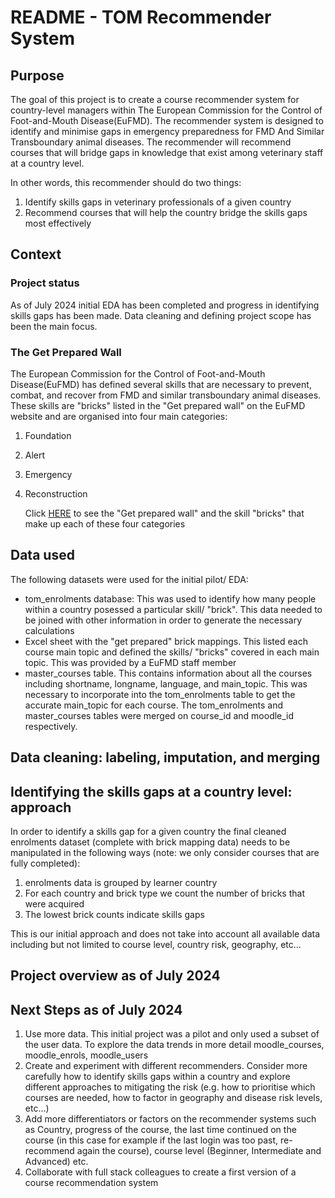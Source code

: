# README - TOM Recommender System 
## Purpose
The goal of this project is to create a course recommender system for country-level managers within The European Commission for the Control of Foot-and-Mouth Disease(EuFMD). The recommender system is designed to identify and minimise gaps in emergency preparedness for FMD And Similar Transboundary animal diseases. The recommender will recommend courses that will bridge gaps in knowledge that exist among veterinary staff at a country level.

In other words, this recommender should do two things:
1. Identify skills gaps in veterinary professionals of a given country
2. Recommend courses that will help the country bridge the skills gaps most effectively 

## Context 

### Project status
As of July 2024 initial EDA has been completed and progress in identifying skills gaps has been made. Data cleaning and defining project scope has been the main focus.

### The Get Prepared Wall
The European Commission for the Control of Foot-and-Mouth Disease(EuFMD) has defined several skills that are necessary to prevent, combat, and recover from FMD and similar transboundary animal diseases. These skills are "bricks" listed in the "Get prepared wall" on the EuFMD website and are organised into four main categories:
1. Foundation
2. Alert
3. Emergency
4. Reconstruction

   Click [HERE](https://trello.com/b/SrsgHKzM/get-prepared-the-wall) to see the "Get prepared wall" and the skill "bricks" that make up each of these four categories

## Data used
The following datasets were used for the initial pilot/ EDA:
- tom_enrolments database: This was used to identify how many people within a country posessed a particular skill/ "brick". This data needed to be joined with other information in order to generate the necessary calculations
- Excel sheet with the "get prepared" brick mappings. This listed each course main topic and defined the skills/ "bricks" covered in each main topic. This was provided by a EuFMD staff member
- master_courses table. This contains information about all the courses including shortname, longname, language, and main_topic.  This was necessary to incorporate into the tom_enrolments table to get the accurate main_topic for each course. The tom_enrolments and master_courses tables were merged on course_id and moodle_id respectively.

## Data cleaning: labeling, imputation, and merging

## Identifying the skills gaps at a country level: approach
In order to identify a skills gap for a given country the final cleaned enrolments dataset (complete with brick mapping data) needs to be manipulated in the following ways (note: we only consider courses that are fully completed):
1. enrolments data is grouped by learner country
2. For each country and brick type we count the number of bricks that were acquired
3. The lowest brick counts indicate skills gaps

This is our initial approach and does not take into account all available data including but not limited to course level, country risk, geography, etc...

## Project overview as of July 2024

## Next Steps as of July 2024
1. Use more data. This initial project was a pilot and only used a subset of the user data. To explore the data trends in more detail moodle_courses, moodle_enrols, moodle_users
2. Create and experiment with different recommenders. Consider more carefully how to identify skills gaps within a country and explore different approaches to mitigating the risk (e.g. how to prioritise which courses are needed, how to factor in geography and disease risk levels, etc…)
3. Add more differentiators or factors on the recommender systems such as Country, progress of the course, the last time continued on the course (in this case for example if the last login was too past, re-recommend again the course), course level (Beginner, Intermediate and Advanced) etc.
4. Collaborate with full stack colleagues to create a first version of a course recommendation system


